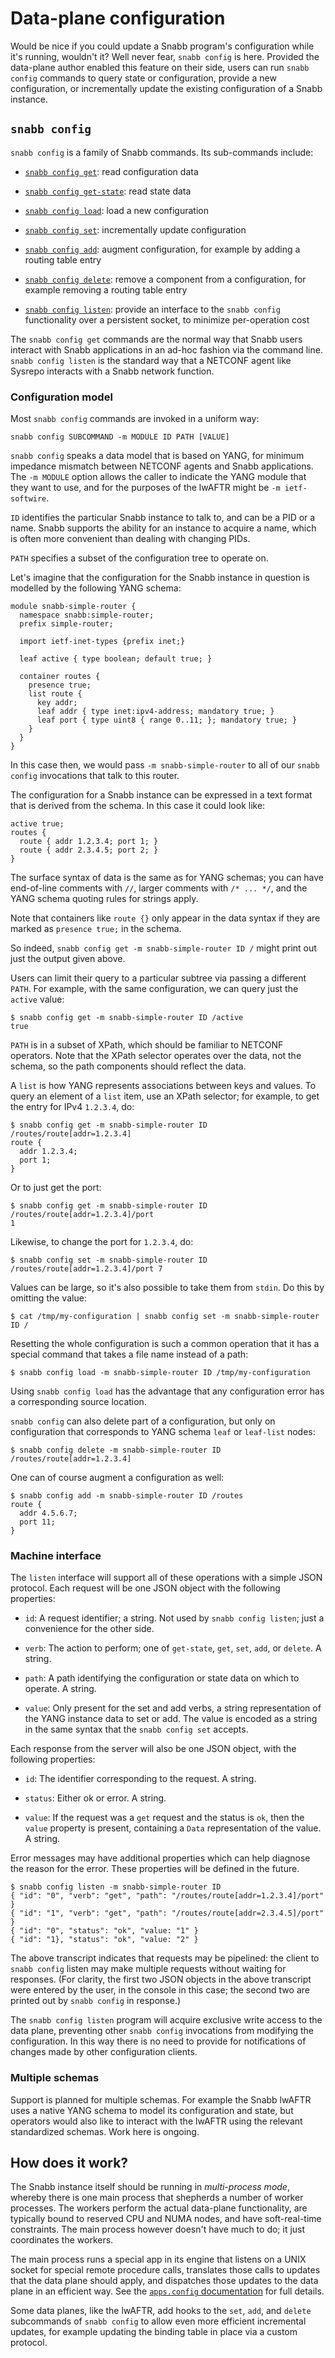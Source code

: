 # Data-plane configuration

Would be nice if you could update a Snabb program's configuration
while it's running, wouldn't it?  Well never fear, `snabb config` is
here.  Provided the data-plane author enabled this feature on their
side, users can run `snabb config` commands to query state or
configuration, provide a new configuration, or incrementally update
the existing configuration of a Snabb instance.

## `snabb config`

`snabb config` is a family of Snabb commands.  Its sub-commands
include:

* [`snabb config get`](./get/README.md): read configuration data

* [`snabb config get-state`](./get_state/README.md): read state data

* [`snabb config load`](./load/README.md): load a new configuration

* [`snabb config set`](./set/README.md): incrementally update configuration

* [`snabb config add`](./add/README.md): augment configuration, for
  example by adding a routing table entry

* [`snabb config delete`](./delete/README.md): remove a component from
  a configuration, for example removing a routing table entry

* [`snabb config listen`](./listen/README.md): provide an interface to
  the `snabb config` functionality over a persistent socket, to
  minimize per-operation cost

The `snabb config get` commands are the normal way that Snabb users
interact with Snabb applications in an ad-hoc fashion via the command
line.  `snabb config listen` is the standard way that a NETCONF agent
like Sysrepo interacts with a Snabb network function.

### Configuration model

Most `snabb config` commands are invoked in a uniform way:

```
snabb config SUBCOMMAND -m MODULE ID PATH [VALUE]
```

`snabb config` speaks a data model that is based on YANG, for minimum
impedance mismatch between NETCONF agents and Snabb applications.  The
`-m MODULE` option allows the caller to indicate the YANG module that
they want to use, and for the purposes of the lwAFTR might be `-m
ietf-softwire`.

`ID` identifies the particular Snabb instance to talk to, and can be a
PID or a name.  Snabb supports the ability for an instance to acquire
a name, which is often more convenient than dealing with changing
PIDs.

`PATH` specifies a subset of the configuration tree to operate on.

Let's imagine that the configuration for the Snabb instance in
question is modelled by the following YANG schema:

```
module snabb-simple-router {
  namespace snabb:simple-router;
  prefix simple-router;

  import ietf-inet-types {prefix inet;}

  leaf active { type boolean; default true; }

  container routes {
    presence true;
    list route {
      key addr;
      leaf addr { type inet:ipv4-address; mandatory true; }
      leaf port { type uint8 { range 0..11; }; mandatory true; }
    }
  }
}
```

In this case then, we would pass `-m snabb-simple-router` to all of
our `snabb config` invocations that talk to this router.

The configuration for a Snabb instance can be expressed in a text
format that is derived from the schema.  In this case it could look
like:

```
active true;
routes {
  route { addr 1.2.3.4; port 1; }
  route { addr 2.3.4.5; port 2; }
}
```

The surface syntax of data is the same as for YANG schemas; you can
have end-of-line comments with `//`, larger comments with `/* ... */`,
and the YANG schema quoting rules for strings apply.

Note that containers like `route {}` only appear in the data syntax if
they are marked as `presence true;` in the schema.

So indeed, `snabb config get -m snabb-simple-router ID /`
might print out just the output given above.

Users can limit their query to a particular subtree via passing a
different `PATH`.  For example, with the same configuration, we can
query just the `active` value:

```
$ snabb config get -m snabb-simple-router ID /active
true
```

`PATH` is in a subset of XPath, which should be familiar to NETCONF
operators.  Note that the XPath selector operates over the data, not
the schema, so the path components should reflect the data.

A `list` is how YANG represents associations between keys and values.
To query an element of a `list` item, use an XPath selector; for
example, to get the entry for IPv4 `1.2.3.4`, do:

```
$ snabb config get -m snabb-simple-router ID /routes/route[addr=1.2.3.4]
route {
  addr 1.2.3.4;
  port 1;
}
```

Or to just get the port:

```
$ snabb config get -m snabb-simple-router ID /routes/route[addr=1.2.3.4]/port
1
```

Likewise, to change the port for `1.2.3.4`, do:

```
$ snabb config set -m snabb-simple-router ID /routes/route[addr=1.2.3.4]/port 7
```

Values can be large, so it's also possible to take them from `stdin`.
Do this by omitting the value:

```
$ cat /tmp/my-configuration | snabb config set -m snabb-simple-router ID /
```

Resetting the whole configuration is such a common operation that it
has a special command that takes a file name instead of a path:

```
$ snabb config load -m snabb-simple-router ID /tmp/my-configuration
```

Using `snabb config load` has the advantage that any configuration
error has a corresponding source location.

`snabb config` can also delete part of a configuration, but only on
configuration that corresponds to YANG schema `leaf` or `leaf-list`
nodes:

```
$ snabb config delete -m snabb-simple-router ID /routes/route[addr=1.2.3.4]
```

One can of course augment a configuration as well:

```
$ snabb config add -m snabb-simple-router ID /routes
route {
  addr 4.5.6.7;
  port 11;
}
```

### Machine interface

The `listen` interface will support all of these operations with a
simple JSON protocol. Each request will be one JSON object with the
following properties:

- `id`: A request identifier; a string.  Not used by `snabb config
  listen`; just a convenience for the other side.

- `verb`: The action to perform; one of `get-state`, `get`, `set`,
  `add`, or `delete`. A string.

- `path`: A path identifying the configuration or state data on which
  to operate.  A string.

- `value`: Only present for the set and add verbs, a string
  representation of the YANG instance data to set or add. The value is
  encoded as a string in the same syntax that the `snabb config set`
  accepts.

Each response from the server will also be one JSON object, with the following properties:

- `id`: The identifier corresponding to the request.  A string.

- `status`: Either ok or error.  A string.

- `value`: If the request was a `get` request and the status is `ok`,
  then the `value` property is present, containing a `Data`
  representation of the value. A string.

Error messages may have additional properties which can help diagnose
the reason for the error. These properties will be defined in the
future.

```
$ snabb config listen -m snabb-simple-router ID
{ "id": "0", "verb": "get", "path": "/routes/route[addr=1.2.3.4]/port" }
{ "id": "1", "verb": "get", "path": "/routes/route[addr=2.3.4.5]/port" }
{ "id": "0", "status": "ok", "value: "1" }
{ "id": "1}, "status": "ok", "value: "2" }
```

The above transcript indicates that requests may be pipelined: the
client to `snabb config` listen may make multiple requests without
waiting for responses. (For clarity, the first two JSON objects in the
above transcript were entered by the user, in the console in this
case; the second two are printed out by `snabb config` in response.)

The `snabb config listen` program will acquire exclusive write access
to the data plane, preventing other `snabb config` invocations from
modifying the configuration.  In this way there is no need to provide
for notifications of changes made by other configuration clients.

### Multiple schemas

Support is planned for multiple schemas.  For example the Snabb lwAFTR
uses a native YANG schema to model its configuration and state, but
operators would also like to interact with the lwAFTR using the
relevant standardized schemas.  Work here is ongoing.

## How does it work?

The Snabb instance itself should be running in *multi-process mode*,
whereby there is one main process that shepherds a number of worker
processes.  The workers perform the actual data-plane functionality,
are typically bound to reserved CPU and NUMA nodes, and have
soft-real-time constraints.  The main process however doesn't have
much to do; it just coordinates the workers.

The main process runs a special app in its engine that listens on a
UNIX socket for special remote procedure calls, translates those calls
to updates that the data plane should apply, and dispatches those
updates to the data plane in an efficient way.  See the [`apps.config`
documentation](../../apps/config/README.md) for full details.

Some data planes, like the lwAFTR, add hooks to the `set`, `add`, and
`delete` subcommands of `snabb config` to allow even more efficient
incremental updates, for example updating the binding table in place
via a custom protocol.
